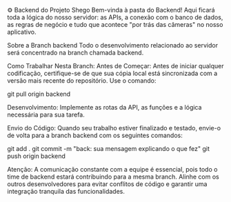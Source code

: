 ⚙️ Backend do Projeto Shego
Bem-vinda à pasta do Backend! Aqui ficará toda a lógica do nosso servidor: as APIs, a conexão com o banco de dados, as regras de negócio e tudo que acontece "por trás das câmeras" no nosso aplicativo.

Sobre a Branch backend
Todo o desenvolvimento relacionado ao servidor será concentrado na branch chamada backend.

Como Trabalhar Nesta Branch:
Antes de Começar: Antes de iniciar qualquer codificação, certifique-se de que sua cópia local está sincronizada com a versão mais recente do repositório. Use o comando:

git pull origin backend

Desenvolvimento: Implemente as rotas da API, as funções e a lógica necessária para sua tarefa.

Envio do Código: Quando seu trabalho estiver finalizado e testado, envie-o de volta para a branch backend com os seguintes comandos:

git add .
git commit -m "back: sua mensagem explicando o que fez"
git push origin backend

Atenção: A comunicação constante com a equipe é essencial, pois todo o time de backend estará contribuindo para a mesma branch. Alinhe com os outros desenvolvedores para evitar conflitos de código e garantir uma integração tranquila das funcionalidades.
